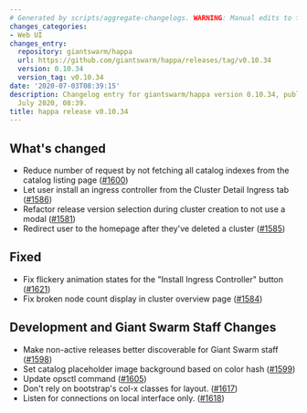 ```yaml
---
# Generated by scripts/aggregate-changelogs. WARNING: Manual edits to this files will be overwritten.
changes_categories:
- Web UI
changes_entry:
  repository: giantswarm/happa
  url: https://github.com/giantswarm/happa/releases/tag/v0.10.34
  version: 0.10.34
  version_tag: v0.10.34
date: '2020-07-03T08:39:15'
description: Changelog entry for giantswarm/happa version 0.10.34, published on 03
  July 2020, 08:39.
title: happa release v0.10.34
---
```


## What's changed

- Reduce number of request by not fetching all catalog indexes from the catalog listing page ([#1600](https://github.com/giantswarm/happa/pull/1600))
- Let user install an ingress controller from the Cluster Detail Ingress tab ([#1586](https://github.com/giantswarm/happa/pull/1586))
- Refactor release version selection during cluster creation to not use a modal ([#1581](https://github.com/giantswarm/happa/pull/1581))
- Redirect user to the homepage after they've deleted a cluster ([#1585](https://github.com/giantswarm/happa/pull/1585))

## Fixed

- Fix flickery animation states for the "Install Ingress Controller" button ([#1621](https://github.com/giantswarm/happa/pull/1621))
- Fix broken node count display in cluster overview page ([#1584](https://github.com/giantswarm/happa/pull/1584))

## Development and Giant Swarm Staff  Changes

- Make non-active releases better discoverable for Giant Swarm staff  ([#1598](https://github.com/giantswarm/happa/pull/1598))
- Set catalog placeholder image background based on color hash ([#1599](https://github.com/giantswarm/happa/pull/1599))
- Update opsctl command ([#1605](https://github.com/giantswarm/happa/pull/1605))
- Don't rely on bootstrap's col-x classes for layout. ([#1617](https://github.com/giantswarm/happa/pull/1617))
- Listen for connections on local interface only. ([#1618](https://github.com/giantswarm/happa/pull/1618))

